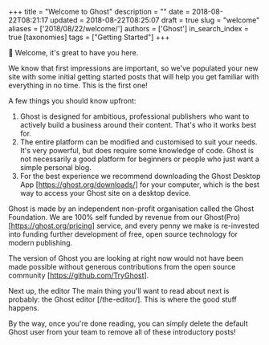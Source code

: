 +++
title = "Welcome to Ghost"
description = ""
date = 2018-08-22T08:21:17
updated = 2018-08-22T08:25:07
draft = true
slug = "welcome"
aliases = ['2018/08/22/welcome/']
authors = ['Ghost']
in_search_index = true
[taxonomies]
tags = ["Getting Started"]
+++


👋 Welcome, it's great to have you here.

We know that first impressions are important, so we've populated your new site
with some initial getting started  posts that will help you get familiar with
everything in no time. This is the first one!

A few things you should know upfront:

 1. Ghost is designed for ambitious, professional publishers who want to
    actively build a business around their content. That's who it works best
    for. 
 2. The entire platform can be modified and customised to suit your needs. It's
    very powerful, but does require some knowledge of code. Ghost is not
    necessarily a good platform for beginners or people who just want a simple
    personal blog. 
 3. For the best experience we recommend downloading the Ghost Desktop App
    [https://ghost.org/downloads/]  for your computer, which is the best way to
    access your Ghost site on a desktop device. 

Ghost is made by an independent non-profit organisation called the Ghost
Foundation. We are 100% self funded by revenue from our Ghost(Pro)
[https://ghost.org/pricing]  service, and every penny we make is re-invested
into funding further development of free, open source technology for modern
publishing.

The version of Ghost you are looking at right now would not have been made
possible without generous contributions from the open source community
[https://github.com/TryGhost].

Next up, the editor
The main thing you'll want to read about next is probably: the Ghost editor
[/the-editor/]. This is where the good stuff happens.

By the way, once you're done reading, you can simply delete the default Ghost 
user from your team to remove all of these introductory posts!